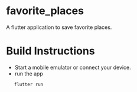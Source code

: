 # favorite_places

A flutter application to save favorite places.

# Build Instructions
- Start a mobile emulator or connect your device.
- run the app <br>
```sh
   flutter run
```